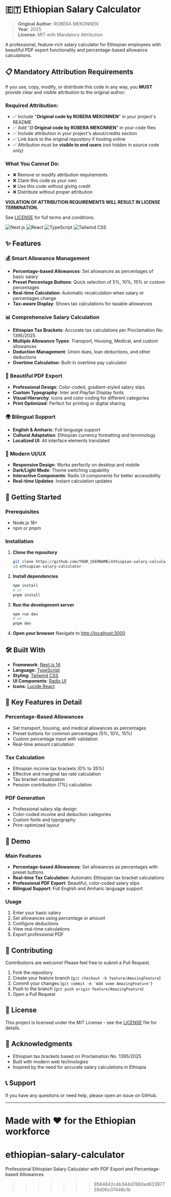 # 🇪🇹 Ethiopian Salary Calculator

> **Original Author**: ROBERA MEKONNEN  
> **Year**: 2025  
> **License**: MIT with Mandatory Attribution

A professional, feature-rich salary calculator for Ethiopian employees with beautiful PDF export functionality and percentage-based allowance calculations.

## 📋 Mandatory Attribution Requirements

If you use, copy, modify, or distribute this code in any way, you **MUST** provide clear and visible attribution to the original author:

### Required Attribution:
- ✅ Include "**Original code by ROBERA MEKONNEN**" in your project's README
- ✅ Add "**// Original code by ROBERA MEKONNEN**" in your code files
- ✅ Include attribution in your project's about/credits section
- ✅ Link back to the original repository if hosting online
- ✅ Attribution must be **visible to end users** (not hidden in source code only)

### What You Cannot Do:
- ❌ Remove or modify attribution requirements
- ❌ Claim this code as your own
- ❌ Use this code without giving credit
- ❌ Distribute without proper attribution

**VIOLATION OF ATTRIBUTION REQUIREMENTS WILL RESULT IN LICENSE TERMINATION.**

See [LICENSE](LICENSE) for full terms and conditions.

![Next.js](https://img.shields.io/badge/Next.js-14-black?style=for-the-badge&logo=next.js)
![React](https://img.shields.io/badge/React-18-blue?style=for-the-badge&logo=react)
![TypeScript](https://img.shields.io/badge/TypeScript-5-blue?style=for-the-badge&logo=typescript)
![Tailwind CSS](https://img.shields.io/badge/Tailwind_CSS-4.1-38B2AC?style=for-the-badge&logo=tailwind-css)

## ✨ Features

### 💰 **Smart Allowance Management**
- **Percentage-based Allowances**: Set allowances as percentages of basic salary
- **Preset Percentage Buttons**: Quick selection of 5%, 10%, 15% or custom percentages
- **Real-time Calculation**: Automatic recalculation when salary or percentages change
- **Tax-aware Display**: Shows tax calculations for taxable allowances

### 📊 **Comprehensive Salary Calculation**
- **Ethiopian Tax Brackets**: Accurate tax calculations per Proclamation No. 1395/2025
- **Multiple Allowance Types**: Transport, Housing, Medical, and custom allowances
- **Deduction Management**: Union dues, loan deductions, and other deductions
- **Overtime Calculation**: Built-in overtime pay calculator

### 🎨 **Beautiful PDF Export**
- **Professional Design**: Color-coded, gradient-styled salary slips
- **Custom Typography**: Inter and Playfair Display fonts
- **Visual Hierarchy**: Icons and color coding for different categories
- **Print Optimized**: Perfect for printing or digital sharing

### 🌍 **Bilingual Support**
- **English & Amharic**: Full language support
- **Cultural Adaptation**: Ethiopian currency formatting and terminology
- **Localized UI**: All interface elements translated

### 🎯 **Modern UI/UX**
- **Responsive Design**: Works perfectly on desktop and mobile
- **Dark/Light Mode**: Theme switching capability
- **Interactive Components**: Radix UI components for better accessibility
- **Real-time Updates**: Instant calculation updates

## 🚀 Getting Started

### Prerequisites
- Node.js 18+ 
- npm or pnpm

### Installation

1. **Clone the repository**
   ```bash
   git clone https://github.com/YOUR_USERNAME/ethiopian-salary-calculator.git
   cd ethiopian-salary-calculator
   ```

2. **Install dependencies**
   ```bash
   npm install
   # or
   pnpm install
   ```

3. **Run the development server**
   ```bash
   npm run dev
   # or
   pnpm dev
   ```

4. **Open your browser**
   Navigate to [http://localhost:3000](http://localhost:3000)

## 🛠️ Built With

- **Framework**: [Next.js 14](https://nextjs.org/)
- **Language**: [TypeScript](https://www.typescriptlang.org/)
- **Styling**: [Tailwind CSS](https://tailwindcss.com/)
- **UI Components**: [Radix UI](https://www.radix-ui.com/)
- **Icons**: [Lucide React](https://lucide.dev/)

## 🎯 Key Features in Detail

### Percentage-Based Allowances
- Set transport, housing, and medical allowances as percentages
- Preset buttons for common percentages (5%, 10%, 15%)
- Custom percentage input with validation
- Real-time amount calculation

### Tax Calculation
- Ethiopian income tax brackets (0% to 35%)
- Effective and marginal tax rate calculation
- Tax bracket visualization
- Pension contribution (7%) calculation

### PDF Generation
- Professional salary slip design
- Color-coded income and deduction categories
- Custom fonts and typography
- Print-optimized layout

## 📸 Demo

### Main Features
- **Percentage-based Allowances**: Set allowances as percentages with preset buttons
- **Real-time Tax Calculation**: Automatic Ethiopian tax bracket calculations
- **Professional PDF Export**: Beautiful, color-coded salary slips
- **Bilingual Support**: Full English and Amharic language support

### Usage
1. Enter your basic salary
2. Set allowances using percentage or amount
3. Configure deductions
4. View real-time calculations
5. Export professional PDF

## 🤝 Contributing

Contributions are welcome! Please feel free to submit a Pull Request.

1. Fork the repository
2. Create your feature branch (`git checkout -b feature/AmazingFeature`)
3. Commit your changes (`git commit -m 'Add some AmazingFeature'`)
4. Push to the branch (`git push origin feature/AmazingFeature`)
5. Open a Pull Request

## 📄 License

This project is licensed under the MIT License - see the [LICENSE](LICENSE) file for details.

## 🙏 Acknowledgments

- Ethiopian tax brackets based on Proclamation No. 1395/2025
- Built with modern web technologies
- Inspired by the need for accurate salary calculations in Ethiopia

## 📞 Support

If you have any questions or need help, please open an issue on GitHub.

---

**Made with ❤️ for the Ethiopian workforce**
=======
# ethiopian-salary-calculator
Professional Ethiopian Salary Calculator with PDF Export and Percentage-based Allowances
>>>>>>> 9564842c4b344d7880ed63397759d06c07448c1b
